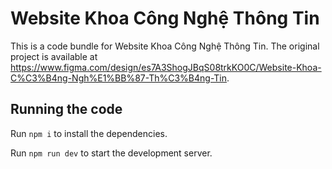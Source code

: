 
  # Website Khoa Công Nghệ Thông Tin

  This is a code bundle for Website Khoa Công Nghệ Thông Tin. The original project is available at https://www.figma.com/design/es7A3ShogJBqS08trkKO0C/Website-Khoa-C%C3%B4ng-Ngh%E1%BB%87-Th%C3%B4ng-Tin.

  ## Running the code

  Run `npm i` to install the dependencies.

  Run `npm run dev` to start the development server.
  